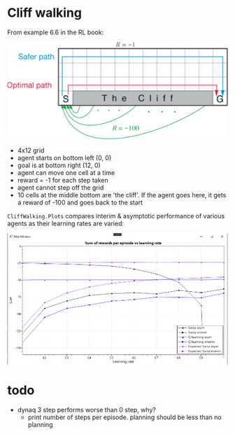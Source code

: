 # Cliff walking

From example 6.6 in the RL book:

![](cliff_walking.png)

- 4x12 grid
- agent starts on bottom left (0, 0)
- goal is at bottom right (12, 0)
- agent can move one cell at a time
- reward = -1 for each step taken
- agent cannot step off the grid
- 10 cells at the middle bottom are 'the cliff'. If the agent
  goes here, it gets a reward of -100 and goes back to the start

`CliffWalking.Plots` compares interim & asymptotic performance of various agents
as their learning rates are varied:

![](cliff_walking_interim_vs_asymp.png)

# todo
- dynaq 3 step performs worse than 0 step, why?
  - print number of steps per episode. planning should be less than no planning